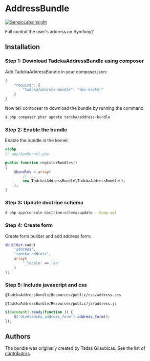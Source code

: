 AddressBundle
=============

[![SensioLabsInsight](https://insight.sensiolabs.com/projects/f568a9bf-e77e-486c-be85-8b313464268e/big.png)](https://insight.sensiolabs.com/projects/f568a9bf-e77e-486c-be85-8b313464268e)

Full control the user's address on Symfony2

## Installation

### Step 1: Download TadckaAddressBundle using composer

Add TadckaAddressBundle in your composer.json:

```js
{
    "require": {
        "tadcka/address-bundle": "dev-master"
    }
}
```

Now tell composer to download the bundle by running the command:

``` bash
$ php composer.phar update tadcka/address-bundle
```

### Step 2: Enable the bundle

Enable the bundle in the kernel:

``` php
<?php
// app/AppKernel.php

public function registerBundles()
{
    $bundles = array(
        // ...
        new Tadcka\AddressBundle\TadckaAddressBundle(),
    );
}
```

### Step 3: Update doctrine schema

``` bash
$ php app/console doctrine:schema:update --dump-sql
```

### Step 4: Create form

Create form builder and add address form:

``` php
$builder->add(
	'address',
	'tadcka_address',
	array(
		'_locale' => 'en'
	)
);
```

### Step 5: Include javascript and css

```twig
@TadckaAddressBundle/Resources/public/css/address.css

@TadckaAddressBundle/Resources/public/js/address.js
```

```js
$(document).ready(function () {
    $('div#tadcka_address_form').address_form();
});
```

Authors
---------

The bundle was originally created by Tadas Gliaubicas. See the list of [contributors](https://github.com/tadcka/AddressBundle/contributors).
